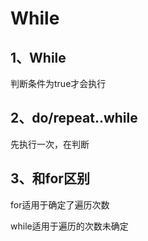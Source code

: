 # While

## 1、While

判断条件为true才会执行



## 2、do/repeat..while&#x20;

先执行一次，在判断



## 3、和for区别

for适用于确定了遍历次数

while适用于遍历的次数未确定

